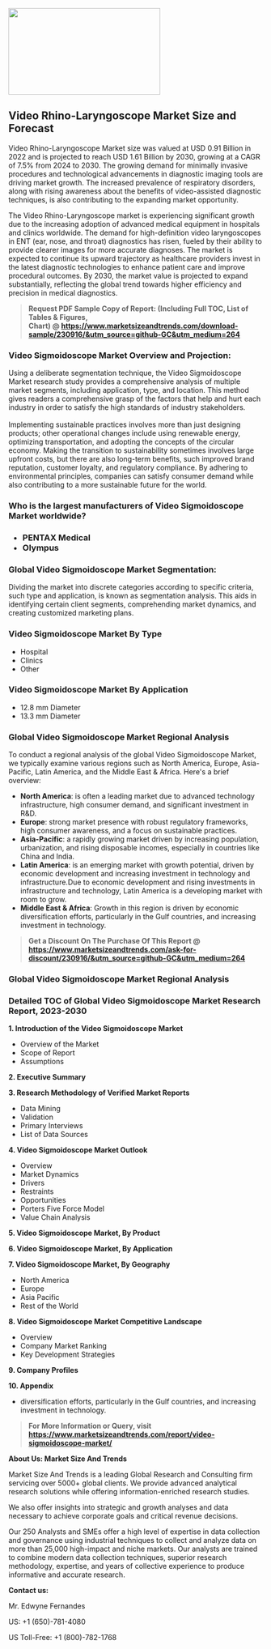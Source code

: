 <p><img class="alignnone size-medium wp-image-20088" src="https://ffe5etoiles.com/wp-content/uploads/2024/12/MST1-300x171.png" alt="" width="300" height="171" /></p><h2>Video Rhino-Laryngoscope Market Size and Forecast</h2><p>Video Rhino-Laryngoscope Market size was valued at USD 0.91 Billion in 2022 and is projected to reach USD 1.61 Billion by 2030, growing at a CAGR of 7.5% from 2024 to 2030. The growing demand for minimally invasive procedures and technological advancements in diagnostic imaging tools are driving market growth. The increased prevalence of respiratory disorders, along with rising awareness about the benefits of video-assisted diagnostic techniques, is also contributing to the expanding market opportunity.</p><p>The Video Rhino-Laryngoscope market is experiencing significant growth due to the increasing adoption of advanced medical equipment in hospitals and clinics worldwide. The demand for high-definition video laryngoscopes in ENT (ear, nose, and throat) diagnostics has risen, fueled by their ability to provide clearer images for more accurate diagnoses. The market is expected to continue its upward trajectory as healthcare providers invest in the latest diagnostic technologies to enhance patient care and improve procedural outcomes. By 2030, the market value is projected to expand substantially, reflecting the global trend towards higher efficiency and precision in medical diagnostics.</p></p><blockquote id="" class=""><strong>Request PDF Sample Copy of Report: (Including Full TOC, List of Tables &amp; Figures, Chart)&nbsp;@&nbsp;<strong><a href="https://www.marketsizeandtrends.com/download-sample/230916/&utm_source=github-GC&utm_medium=264" target="_blank">https://www.marketsizeandtrends.com/download-sample/230916/&utm_source=github-GC&utm_medium=264</a></strong></strong></blockquote><h3 id="" class="">Video Sigmoidoscope Market&nbsp;Overview and Projection:</h3><p id="" class="">Using a deliberate segmentation technique, the Video Sigmoidoscope Market research study provides a comprehensive analysis of multiple market segments, including application, type, and location. This method gives readers a comprehensive grasp of the factors that help and hurt each industry in order to satisfy the high standards of industry stakeholders. <br /> <br />Implementing sustainable practices involves more than just designing products; other operational changes include using renewable energy, optimizing transportation, and adopting the concepts of the circular economy. Making the transition to sustainability sometimes involves large upfront costs, but there are also long-term benefits, such improved brand reputation, customer loyalty, and regulatory compliance. By adhering to environmental principles, companies can satisfy consumer demand while also contributing to a more sustainable future for the world.</p><h3 id="" class="">Who is the largest manufacturers of&nbsp;Video Sigmoidoscope Market worldwide?</h3><h3 class=""><p><ul><li>PENTAX Medical </li><li> Olympus</li></ul></p></h3><h3 id="" class="">Global&nbsp;Video Sigmoidoscope Market Segmentation:</h3><p id="" class="">Dividing the market into discrete categories according to specific criteria, such type and application, is known as segmentation analysis. This aids in identifying certain client segments, comprehending market dynamics, and creating customized marketing plans.</p><h3 id="" class="">Video Sigmoidoscope Market&nbsp;By Type</h3><p><p><ul><li>Hospital</li><li> Clinics</li><li> Other</p></li></ul></p></p><h3 id="" class="">Video Sigmoidoscope Market&nbsp;By Application</h3><p class=""><p><ul><li>12.8 mm Diameter</li><li> 13.3 mm Diameter</li></ul></p></p><h3 id="" class="">Global Video Sigmoidoscope Market Regional Analysis</h3><p id="" class="">To conduct a regional analysis of the global Video Sigmoidoscope Market, we typically examine various regions such as North America, Europe, Asia-Pacific, Latin America, and the Middle East &amp; Africa. Here's a brief overview:</p><ul><li><strong>North America</strong>: is often a leading market due to advanced technology infrastructure, high consumer demand, and significant investment in R&amp;D.</li><li><strong>Europe</strong>: strong market presence with robust regulatory frameworks, high consumer awareness, and a focus on sustainable practices.</li><li><strong>Asia-Pacific</strong>: a rapidly growing market driven by increasing population, urbanization, and rising disposable incomes, especially in countries like China and India.</li><li><strong>Latin America</strong>: is an emerging market with growth potential, driven by economic development and increasing investment in technology and infrastructure.Due to economic development and rising investments in infrastructure and technology, Latin America is a developing market with room to grow.</li><li><strong>Middle East &amp; Africa</strong>: Growth in this region is driven by economic diversification efforts, particularly in the Gulf countries, and increasing investment in technology.</li></ul><blockquote id="" class=""><strong>Get a Discount On The Purchase Of This Report @ <strong><a href="https://www.marketsizeandtrends.com/ask-for-discount/230916/&utm_source=github-GC&utm_medium=264" target="_blank">https://www.marketsizeandtrends.com/ask-for-discount/230916/&utm_source=github-GC&utm_medium=264</a></strong></strong></blockquote><h3 id="" class="">Global Video Sigmoidoscope Market Regional Analysis</h3><h3 id="" class="">Detailed TOC of Global Video Sigmoidoscope Market Research Report, 2023-2030</h3><p id="" class=""><strong>1. Introduction of the Video Sigmoidoscope Market</strong></p><ul><li>Overview of the Market</li><li>Scope of Report</li><li>Assumptions</li></ul><p id="" class=""><strong>2. Executive Summary</strong></p><p id="" class=""><strong>3. Research Methodology of Verified Market Reports</strong></p><ul><li>Data Mining</li><li>Validation</li><li>Primary Interviews</li><li>List of Data Sources</li></ul><p id="" class=""><strong>4. Video Sigmoidoscope Market Outlook</strong></p><ul><li>Overview</li><li>Market Dynamics</li><li>Drivers</li><li>Restraints</li><li>Opportunities</li><li>Porters Five Force Model</li><li>Value Chain Analysis</li></ul><p id="" class=""><strong>5. Video Sigmoidoscope Market, By Product</strong></p><p id="" class=""><strong>6. Video Sigmoidoscope Market, By Application</strong></p><p id="" class=""><strong>7. Video Sigmoidoscope Market, By Geography</strong></p><ul><li>North America</li><li>Europe</li><li>Asia Pacific</li><li>Rest of the World</li></ul><p id="" class=""><strong>8. Video Sigmoidoscope Market Competitive Landscape</strong></p><ul><li>Overview</li><li>Company Market Ranking</li><li>Key Development Strategies</li></ul><p id="" class=""><strong>9. Company Profiles</strong></p><p id="" class=""><strong>10. Appendix</strong></p><ul><li>diversification efforts, particularly in the Gulf countries, and increasing investment in technology.</li></ul><blockquote id="" class=""><strong>For More Information or Query, visit <strong><strong><a href="https://www.marketsizeandtrends.com/report/video-sigmoidoscope-market/" target="_blank">https://www.marketsizeandtrends.com/report/video-sigmoidoscope-market/</a></strong></strong></strong></blockquote><p id="" class=""><strong>About Us: Market Size And Trends</strong></p><p id="" class="">Market Size And Trends is a leading Global Research and Consulting firm servicing over 5000+ global clients. We provide advanced analytical research solutions while offering information-enriched research studies.</p><p id="" class="">We also offer insights into strategic and growth analyses and data necessary to achieve corporate goals and critical revenue decisions.</p><p id="" class="">Our 250 Analysts and SMEs offer a high level of expertise in data collection and governance using industrial techniques to collect and analyze data on more than 25,000 high-impact and niche markets. Our analysts are trained to combine modern data collection techniques, superior research methodology, expertise, and years of collective experience to produce informative and accurate research.</p><p id="" class=""><strong>Contact us:</strong></p><p id="" class="">Mr. Edwyne Fernandes</p><p id="" class="">US: +1 (650)-781-4080</p><p id="" class="">US Toll-Free: +1 (800)-782-1768</p>
